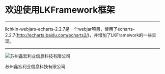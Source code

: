# 欢迎使用LKFramework框架

------

lichkin-webjars-echarts-2.2.7是一个webjar项目，使用了echarts-2.2.7(http://echarts.baidu.com/echarts2/)，并增加了LKFramework的一些实现。

------
![苏州鑫宏利业信息科技有限公司](https://avatars2.githubusercontent.com/u/30554748?v=4&s=200=400x400)

苏州鑫宏利业信息科技有限公司

